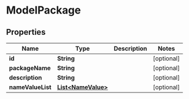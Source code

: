 
# ModelPackage

## Properties
Name | Type | Description | Notes
------------ | ------------- | ------------- | -------------
**id** | **String** |  |  [optional]
**packageName** | **String** |  |  [optional]
**description** | **String** |  |  [optional]
**nameValueList** | [**List&lt;NameValue&gt;**](NameValue.md) |  |  [optional]



